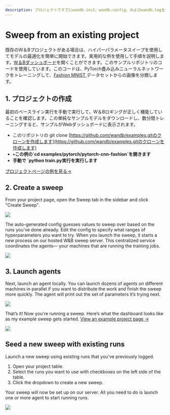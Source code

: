 ```yaml
---
description: プロジェクトですでにwandb.init、wandb.config、およびwandb.logを使用している場合は、ここから始めてください。
---
```


# Sweep from an existing project

既存のW＆Bプロジェクトがある場合は、ハイパーパラメータスイープを使用してモデルの最適化を簡単に開始できます。実用的な例を使用して手順を説明します。[W＆Bダッシュボード](https://wandb.ai/carey/pytorch-cnn-fashion)を開くことができます。このサンプルリポジトリのコードを使用しています。このコードは、PyTorch畳み込みニューラルネットワークをトレーニングして、[Fashion MNIST ](https://github.com/zalandoresearch/fashion-mnist)データセットからの画像を分類します。

## 1. **プロジェクトの作成**

最初のベースライン実行を手動で実行して、W＆Bロギングが正しく機能していることを確認します。この単純なサンプルモデルをダウンロードし、数分間トレーニングすると、サンプルがWebダッシュボードに表示されます。

* このリポジトリの git clone [https://github.com/wandb/examples.gitのクローンを作成します](https://github.com/wandb/examples.gitのクローンを作成します)
* **•この例の\`cd examples/pytorch/pytorch-cnn-fashion\`を開きます**
* **手動で \`python train.py実行を実行します**

[プロジェクトページの例を見る→](https://app.wandb.ai/carey/pytorch-cnn-fashion)

## 2. Create a sweep

From your project page, open the Sweep tab in the sidebar and click "Create Sweep".

![](../.gitbook/assets/sweep1.png)

The auto-generated config guesses values to sweep over based on the runs you've done already. Edit the config to specify what ranges of hyperparameters you want to try. When you launch the sweep, it starts a new process on our hosted W&B sweep server. This centralized service coordinates the agents— your machines that are running the training jobs.

![](../.gitbook/assets/sweep2.png)

## 3. Launch agents

Next, launch an agent locally. You can launch dozens of agents on different machines in parallel if you want to distribute the work and finish the sweep more quickly. The agent will print out the set of parameters it’s trying next.

![](../.gitbook/assets/sweep3.png)

That’s it! Now you're running a sweep. Here’s what the dashboard looks like as my example sweep gets started. [View an example project page →](https://app.wandb.ai/carey/pytorch-cnn-fashion)

![](https://paper-attachments.dropbox.com/s_5D8914551A6C0AABCD5718091305DD3B64FFBA192205DD7B3C90EC93F4002090_1579066494222_image.png)

## Seed a new sweep with existing runs

Launch a new sweep using existing runs that you've previously logged.

1. Open your project table.
2. Select the runs you want to use with checkboxes on the left side of the table.
3. Click the dropdown to create a new sweep.

Your sweep will now be set up on our server. All you need to do is launch one or more agent to start running runs.

![](../.gitbook/assets/create-sweep-from-table%20%281%29.png)

